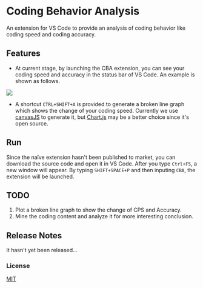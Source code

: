 # Coding Behavior Analysis

An extension for VS Code to provide an analysis of coding behavior like coding speed and coding accuracy.

## Features

- At current stage, by launching the CBA extension, you can see your coding speed and accuracy in the status bar of VS Code. An example is shown as follows.

![](images/example.gif)

- A shortcut `CTRL+SHIFT+A` is provided to generate a broken line graph which shows the change of your coding speed. Currently we use [canvasJS](https://canvasjs.com) to generate it, but [Chart.js](https://www.chartjs.org) may be a better choice since it's open source.

## Run

Since the naïve extension hasn't been published to market, you can download the source code and open it in VS Code. After you type `Ctrl+F5`, a new window will appear. By typing `SHIFT+SPACE+P` and then inputing `CBA`, the extension will be launched.

## TODO

1. Plot a broken line graph to show the change of CPS and Accuracy.
2. Mine the coding content and analyze it for more interesting conclusion.

## Release Notes

It hasn't yet been released...

### License

[MIT](LICENSE)